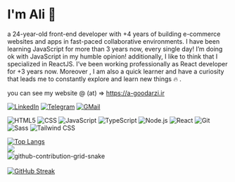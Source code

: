 # I'm Ali 👋
<p align="left">
a 24-year-old front-end developer with +4 years of building e-commerce websites and apps in fast-paced collaborative environments.
I have been learning JavaScript for more than 3 years now, every single day! I’m doing ok with JavaScript in my humble opinion!
additionally, I like to think that I specialized in ReactJS. I’ve been working professionally as React developer for +3 years now.
Moreover , I am also a quick learner and have a curiosity that leads me to constantly explore and learn new things 🔥 .
<p>

you can see my website @ (at) => https://a-goodarzi.ir

[![LinkedIn](https://img.shields.io/badge/linkedin-f0f0f0?&style=for-the-badge&logo=linkedin&logoColor=white&color=0e76a8)](https://www.linkedin.com/in/ali-goudarzi-79a07a238/)
[![Telegram](https://img.shields.io/badge/telegram-f0f0f0?&style=for-the-badge&logoColor=white&logo=telegram)](https://t.me/mobogram_server)
[![GMail](https://img.shields.io/badge/gmail-f0f0f0?&style=for-the-badge&logo=gmail&logoColor=white&color=ea4335)](mailto:me74242@gmail.com) 



![HTML5](https://img.shields.io/badge/-HTML5-000?&logo=html5&logoColor=E34F26)
![CSS](https://img.shields.io/badge/-CSS-000?&logo=css3&logoColor=1572B6)
![JavaScript](https://img.shields.io/badge/-JavaScript-000?&logo=JavaScript&logoColor=ddc508)
![TypeScript](https://img.shields.io/badge/-TypeScript-000?&logo=TypeScript&logoColor=007ACC)
![Node.js](https://img.shields.io/badge/-Node-000?&logo=node.js)
![React](https://img.shields.io/badge/-React-000?&logo=React)
![Git](https://img.shields.io/badge/-Git-000?&logo=git)
![Sass](https://img.shields.io/badge/-Sass-000?&logo=Sass)
![Tailwind CSS](https://img.shields.io/badge/-tailwindcss-000?&logo=tailwindcss)



[![Top Langs](https://github-readme-stats.vercel.app/api/top-langs/?username=M-r-hydra&layout=compact)](https://a-goodarzi.ir)
<br />
  <img src="https://github-readme-stats.vercel.app/api?username=M-r-hydra&show_icons=true&theme=dark"/> 
<br />
 ![github-contribution-grid-snake](https://user-images.githubusercontent.com/90142173/154796318-e529fdc7-2132-4ce7-8417-06b71cf02506.svg)
<br />  
[![GitHub Streak](https://streak-stats.demolab.com/?user=M-r-hydra&theme=dark)](https://git.io/streak-stats)
